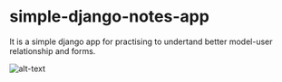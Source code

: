# simple-django-notes-app
It is a simple django app for practising to undertand better model-user relationship and forms.

![alt-text](https://gifmaker.me/files/download/home/20200504/23/lCIFyx6oMA9zL3n7ydalqx/output_JfboQn.gif)
